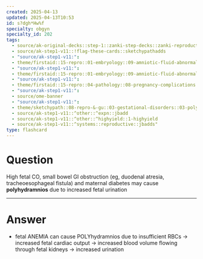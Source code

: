 ```yaml
---
created: 2025-04-13
updated: 2025-04-13T10:53
id: s?dgh*Hw%f
specialty: obgyn
specialty_id: 202
tags:
  - source/ak-original-decks::step-1::zanki-step-decks::zanki-reproductive::reproductive-pathology
  - source/ak-step1-v11::!flag-these-cards::sketchypathadds
  - "source/ak-step1-v11:": 
  - theme/firstaid::15-repro::01-embryology::09-amniotic-fluid-abnormalities
  - "source/ak-step1-v11:": 
  - theme/firstaid::15-repro::01-embryology::09-amniotic-fluid-abnormalities::polyhydramnios
  - "source/ak-step1-v11:": 
  - theme/firstaid::15-repro::04-pathology::08-pregnancy-complications
  - "source/ak-step1-v11:": 
  - source/ome-banner
  - "source/ak-step1-v11:": 
  - theme/sketchypath::08-repro-&-gu::03-gestational-disorders::03-polyhydramnios-&-oligohydramnios
  - source/ak-step1-v11::^other::^expn::jbadd
  - source/ak-step1-v11::^other::^highyield::1-highyield
  - source/ak-step1-v11::^systems::reproductive::jbadds"
type: flashcard
---
```


# Question
High fetal CO, small bowel GI obstruction (eg, duodenal atresia, tracheoesophageal fistula) and maternal diabetes may cause **polyhydramnios** due to increased fetal urination

---

# Answer
* fetal ANEMIA can cause POLYhydramnios due to insufficient RBCs → increased fetal cardiac output → increased blood volume flowing through fetal kidneys → increased urination